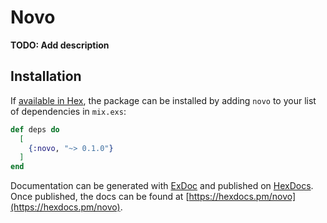 # Novo

**TODO: Add description**

## Installation

If [available in Hex](https://hex.pm/docs/publish), the package can be installed
by adding `novo` to your list of dependencies in `mix.exs`:

```elixir
def deps do
  [
    {:novo, "~> 0.1.0"}
  ]
end
```

Documentation can be generated with [ExDoc](https://github.com/elixir-lang/ex_doc)
and published on [HexDocs](https://hexdocs.pm). Once published, the docs can
be found at [https://hexdocs.pm/novo](https://hexdocs.pm/novo).

